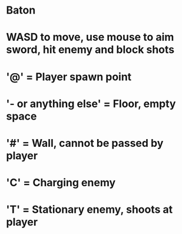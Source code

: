 # Baton

# WASD to move, use mouse to aim sword, hit enemy and block shots

# '@' = Player spawn point
# '- or anything else' = Floor, empty space
# '#' = Wall, cannot be passed by player
# 'C' = Charging enemy
# 'T' = Stationary enemy, shoots at player
